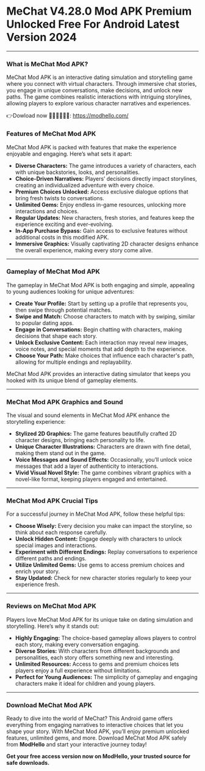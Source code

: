 # MeChat V4.28.0 Mod APK Premium Unlocked Free For Android Latest Version 2024

---

### What is MeChat Mod APK?

MeChat Mod APK is an interactive dating simulation and storytelling game where you connect with virtual characters. Through immersive chat stories, you engage in unique conversations, make decisions, and unlock new paths. The game combines realistic interactions with intriguing storylines, allowing players to explore various character narratives and experiences.


👉Dowload now 👨🏻‍🦱💖👨🏻: https://modhello.com/

### Features of MeChat Mod APK

MeChat Mod APK is packed with features that make the experience enjoyable and engaging. Here’s what sets it apart:

- **Diverse Characters:** The game introduces a variety of characters, each with unique backstories, looks, and personalities.
- **Choice-Driven Narratives:** Players’ decisions directly impact storylines, creating an individualized adventure with every choice.
- **Premium Choices Unlocked:** Access exclusive dialogue options that bring fresh twists to conversations.
- **Unlimited Gems:** Enjoy endless in-game resources, unlocking more interactions and choices.
- **Regular Updates:** New characters, fresh stories, and features keep the experience exciting and ever-evolving.
- **In-App Purchase Bypass:** Gain access to exclusive features without additional costs in this modified APK.
- **Immersive Graphics:** Visually captivating 2D character designs enhance the overall experience, making every story come alive.
  
---

### Gameplay of MeChat Mod APK

The gameplay in MeChat Mod APK is both engaging and simple, appealing to young audiences looking for unique adventures:

- **Create Your Profile:** Start by setting up a profile that represents you, then swipe through potential matches.
- **Swipe and Match:** Choose characters to match with by swiping, similar to popular dating apps.
- **Engage in Conversations:** Begin chatting with characters, making decisions that shape each story.
- **Unlock Exclusive Content:** Each interaction may reveal new images, voice notes, and special moments that add depth to the experience.
- **Choose Your Path:** Make choices that influence each character's path, allowing for multiple endings and replayability.
  
MeChat Mod APK provides an interactive dating simulator that keeps you hooked with its unique blend of gameplay elements.

---

### MeChat Mod APK Graphics and Sound

The visual and sound elements in MeChat Mod APK enhance the storytelling experience:

- **Stylized 2D Graphics:** The game features beautifully crafted 2D character designs, bringing each personality to life.
- **Unique Character Illustrations:** Characters are drawn with fine detail, making them stand out in the game.
- **Voice Messages and Sound Effects:** Occasionally, you’ll unlock voice messages that add a layer of authenticity to interactions.
- **Vivid Visual Novel Style:** The game combines vibrant graphics with a novel-like format, keeping players engaged and entertained.

---

### MeChat Mod APK Crucial Tips

For a successful journey in MeChat Mod APK, follow these helpful tips:

- **Choose Wisely:** Every decision you make can impact the storyline, so think about each response carefully.
- **Unlock Hidden Content:** Engage deeply with characters to unlock special images and interactions.
- **Experiment with Different Endings:** Replay conversations to experience different paths and endings.
- **Utilize Unlimited Gems:** Use gems to access premium choices and enrich your story.
- **Stay Updated:** Check for new character stories regularly to keep your experience fresh.

---

### Reviews on MeChat Mod APK

Players love MeChat Mod APK for its unique take on dating simulation and storytelling. Here’s why it stands out:

- **Highly Engaging:** The choice-based gameplay allows players to control each story, making every conversation engaging.
- **Diverse Stories:** With characters from different backgrounds and personalities, each story offers something new and interesting.
- **Unlimited Resources:** Access to gems and premium choices lets players enjoy a full experience without limitations.
- **Perfect for Young Audiences:** The simplicity of gameplay and engaging characters make it ideal for children and young players.

---

### Download MeChat Mod APK

Ready to dive into the world of MeChat? This Android game offers everything from engaging narratives to interactive choices that let you shape your story. With MeChat Mod APK, you’ll enjoy premium unlocked features, unlimited gems, and more. Download MeChat Mod APK safely from **ModHello** and start your interactive journey today! 

**Get your free access version now on ModHello, your trusted source for safe downloads.**
